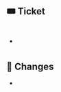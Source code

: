 <!--
We want to follow these to the best of our abilities. Some particularly important guidelines are:
- 2+ Reviewers required
- 250 line maximum of non-generated code
- PR titles should follow this format: [Feature, Section, or Component][Jira Ticket Number] Clear Description
- Example: [Movies][JIRA-1234] List of Movies
-->

## :tickets: Ticket

<!-- Provide the Github issue for the work you are doing -->

- #

<!-- Add a list of changes made in this PR -->

## :twisted_rightwards_arrows: Changes

-

<!-- (optional) Add notes for additional context/explanations -->
<!--
## :memo: Notes
-
-->

<!-- (semi-optional) Add a screenshot of code coverage of the changed code (`npm test -o`) -->
<!--
## :safety_vest: Code Coverage
-->

<!-- (semi-optional) Add screenshots if this PR affects the UI -->
<!--
## :camera: Screenshots
-->

<!-- (optional, but the cool kids are doing it) Clever GIF -->
<!--
![]()
-->
